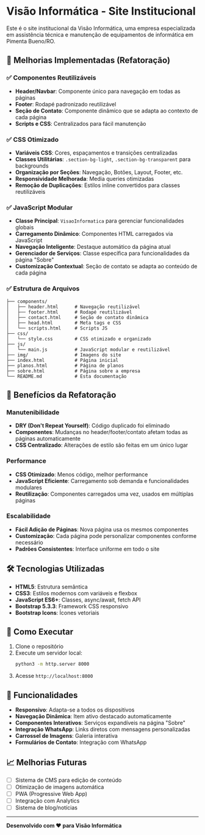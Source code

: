 # Visão Informática - Site Institucional

Este é o site institucional da Visão Informática, uma empresa especializada em assistência técnica e manutenção de equipamentos de informática em Pimenta Bueno/RO.

## 🚀 Melhorias Implementadas (Refatoração)

### ✅ Componentes Reutilizáveis
- **Header/Navbar**: Componente único para navegação em todas as páginas
- **Footer**: Rodapé padronizado reutilizável
- **Seção de Contato**: Componente dinâmico que se adapta ao contexto de cada página
- **Scripts e CSS**: Centralizados para fácil manutenção

### ✅ CSS Otimizado
- **Variáveis CSS**: Cores, espaçamentos e transições centralizadas
- **Classes Utilitárias**: `.section-bg-light`, `.section-bg-transparent` para backgrounds
- **Organização por Seções**: Navegação, Botões, Layout, Footer, etc.
- **Responsividade Melhorada**: Media queries otimizadas
- **Remoção de Duplicações**: Estilos inline convertidos para classes reutilizáveis

### ✅ JavaScript Modular
- **Classe Principal**: `VisaoInformatica` para gerenciar funcionalidades globais
- **Carregamento Dinâmico**: Componentes HTML carregados via JavaScript
- **Navegação Inteligente**: Destaque automático da página atual
- **Gerenciador de Serviços**: Classe específica para funcionalidades da página "Sobre"
- **Customização Contextual**: Seção de contato se adapta ao conteúdo de cada página

### ✅ Estrutura de Arquivos
```
├── components/
│   ├── header.html      # Navegação reutilizável
│   ├── footer.html      # Rodapé reutilizável
│   ├── contact.html     # Seção de contato dinâmica
│   ├── head.html        # Meta tags e CSS
│   └── scripts.html     # Scripts JS
├── css/
│   └── style.css        # CSS otimizado e organizado
├── js/
│   └── main.js          # JavaScript modular e reutilizável
├── img/                 # Imagens do site
├── index.html           # Página inicial
├── planos.html          # Página de planos
├── sobre.html           # Página sobre a empresa
└── README.md            # Esta documentação
```

## 🎯 Benefícios da Refatoração

### Manutenibilidade
- **DRY (Don't Repeat Yourself)**: Código duplicado foi eliminado
- **Componentes**: Mudanças no header/footer/contato afetam todas as páginas automaticamente
- **CSS Centralizado**: Alterações de estilo são feitas em um único lugar

### Performance
- **CSS Otimizado**: Menos código, melhor performance
- **JavaScript Eficiente**: Carregamento sob demanda e funcionalidades modulares
- **Reutilização**: Componentes carregados uma vez, usados em múltiplas páginas

### Escalabilidade
- **Fácil Adição de Páginas**: Nova página usa os mesmos componentes
- **Customização**: Cada página pode personalizar componentes conforme necessário
- **Padrões Consistentes**: Interface uniforme em todo o site

## 🛠️ Tecnologias Utilizadas

- **HTML5**: Estrutura semântica
- **CSS3**: Estilos modernos com variáveis e flexbox
- **JavaScript ES6+**: Classes, async/await, fetch API
- **Bootstrap 5.3.3**: Framework CSS responsivo
- **Bootstrap Icons**: Ícones vetoriais

## 🚀 Como Executar

1. Clone o repositório
2. Execute um servidor local:
   ```bash
   python3 -m http.server 8000
   ```
3. Acesse `http://localhost:8000`

## 📱 Funcionalidades

- **Responsivo**: Adapta-se a todos os dispositivos
- **Navegação Dinâmica**: Item ativo destacado automaticamente
- **Componentes Interativos**: Serviços expandíveis na página "Sobre"
- **Integração WhatsApp**: Links diretos com mensagens personalizadas
- **Carrossel de Imagens**: Galeria interativa
- **Formulários de Contato**: Integração com WhatsApp

## 📈 Melhorias Futuras

- [ ] Sistema de CMS para edição de conteúdo
- [ ] Otimização de imagens automática
- [ ] PWA (Progressive Web App)
- [ ] Integração com Analytics
- [ ] Sistema de blog/notícias

---

**Desenvolvido com ❤️ para Visão Informática**